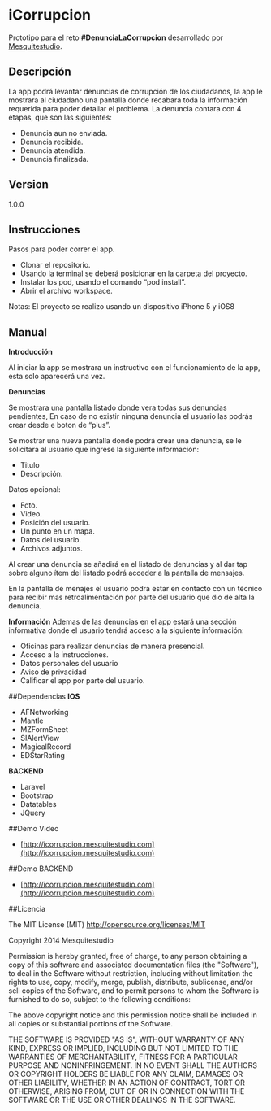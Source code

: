 iCorrupcion
===========

Prototipo para el reto **#DenunciaLaCorrupcion**  desarrollado por [Mesquitestudio](http://www.mesquitestudio.com). 


Descripción
-----------
La app podrá levantar denuncias de corrupción de los ciudadanos, la app le mostrara al ciudadano una pantalla donde recabara toda la información requerida para poder detallar el problema. La denuncia contara con 4 etapas, que son las siguientes:

- Denuncia aun no enviada.
- Denuncia recibida.
- Denuncia atendida.
- Denuncia finalizada.

Version
----
1.0.0

Instrucciones
-----------
Pasos para poder correr el app.
- Clonar el repositorio.
- Usando la terminal se deberá posicionar en la carpeta del proyecto.
- Instalar los pod, usando el comando “pod install”.
- Abrir el archivo workspace.

Notas: El proyecto se realizo usando un dispositivo iPhone 5 y iOS8 



Manual
-----------
**Introducción**

Al iniciar la app se mostrara un instructivo con el funcionamiento de la app, esta solo aparecerá una vez.

**Denuncias**

Se mostrara una pantalla listado donde vera todas sus denuncias pendientes, En caso de no existir ninguna denuncia el usuario las podrás crear desde e boton de “plus”.

Se mostrar una nueva pantalla donde podrá crear una denuncia, se le solicitara al usuario que ingrese la siguiente información:
- Titulo
- Descripción.

Datos opcional:
- Foto.
- Video.
- Posición del usuario.
- Un punto en un mapa.
- Datos del usuario.
- Archivos adjuntos.

Al crear una denuncia se añadirá en el listado de denuncias y al dar tap sobre alguno ítem del listado podrá acceder a la pantalla de mensajes.

En la pantalla de menajes el usuario podrá estar en contacto con un técnico para recibir mas retroalimentación por parte del usuario que dio de alta la denuncia.

**Información**
Ademas de las denuncias en el app estará una sección informativa donde el usuario tendrá acceso a la siguiente información:
- Oficinas para realizar denuncias de manera presencial.
- Acceso a la instrucciones.
- Datos personales del usuario
- Aviso de privacidad
- Calificar el app por parte del usuario.

##Dependencias
**IOS**
- AFNetworking
- Mantle
- MZFormSheet
- SIAlertView
- MagicalRecord
- EDStarRating

**BACKEND**
- Laravel
- Bootstrap
- Datatables
- JQuery

##Demo Video
- [http://icorrupcion.mesquitestudio.com](http://icorrupcion.mesquitestudio.com)

##Demo BACKEND
- [http://icorrupcion.mesquitestudio.com](http://icorrupcion.mesquitestudio.com)

##Licencia

The MIT License (MIT)
    http://opensource.org/licenses/MIT

Copyright 2014 Mesquitestudio

Permission is hereby granted, free of charge, to any person obtaining a copy
of this software and associated documentation files (the "Software"), to deal
in the Software without restriction, including without limitation the rights
to use, copy, modify, merge, publish, distribute, sublicense, and/or sell
copies of the Software, and to permit persons to whom the Software is
furnished to do so, subject to the following conditions:

The above copyright notice and this permission notice shall be included in
all copies or substantial portions of the Software.

THE SOFTWARE IS PROVIDED "AS IS", WITHOUT WARRANTY OF ANY KIND, EXPRESS OR
IMPLIED, INCLUDING BUT NOT LIMITED TO THE WARRANTIES OF MERCHANTABILITY,
FITNESS FOR A PARTICULAR PURPOSE AND NONINFRINGEMENT. IN NO EVENT SHALL THE
AUTHORS OR COPYRIGHT HOLDERS BE LIABLE FOR ANY CLAIM, DAMAGES OR OTHER
LIABILITY, WHETHER IN AN ACTION OF CONTRACT, TORT OR OTHERWISE, ARISING FROM,
OUT OF OR IN CONNECTION WITH THE SOFTWARE OR THE USE OR OTHER DEALINGS IN
THE SOFTWARE.